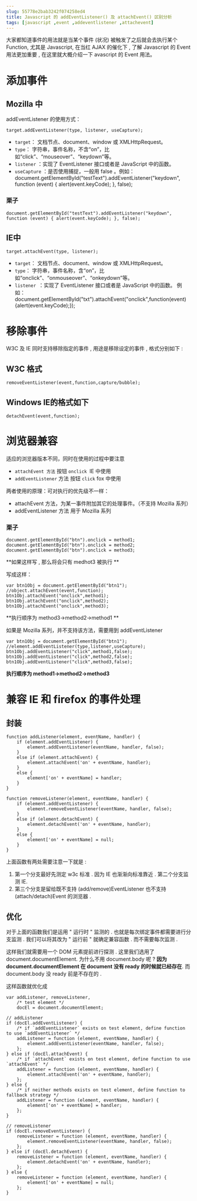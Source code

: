 ```yaml
---
slug: 55778e2bab3242f074258ed4
title: Javascript 的 addEventListener() 及 attachEvent() 区别分析
tags: [javascript ,event ,addeventlistener ,attachevent]
---
```


大家都知道事件的用法就是当某个事件 (状况) 被触发了之后就会去执行某个 Function, 尤其是 Javascript, 在当红 AJAX 的催化下 , 了解 Javascript 的 Event 用法更加重要 , 在这里就大概介绍一下 avascript 的 Event 用法。

# 添加事件

## Mozilla 中

addEventListener 的使用方式： 

```target.addEventListener(type, listener, useCapture); ```

* `target`： 文档节点、document、window 或 XMLHttpRequest。 
* `type`： 字符串，事件名称，不含“on”，比如“click”、“mouseover”、“keydown”等。 
* `listener` ：实现了 EventListener 接口或者是 JavaScript 中的函数。 
* `useCapture` ：是否使用捕捉，一般用 false 。例如：document.getElementById("testText").addEventListener("keydown", function (event) { alert(event.keyCode); }, false); 

### 栗子

```
document.getElementById("testText").addEventListener("keydown", function (event) { alert(event.keyCode); }, false); 
```

## IE中

```target.attachEvent(type, listener); ```
* `target`： 文档节点、document、window 或 XMLHttpRequest。 
* `type`： 字符串，事件名称，含“on”，比如“onclick”、“onmouseover”、“onkeydown”等。 
* `listener `：实现了 EventListener 接口或者是 JavaScript 中的函数。 例如：document.getElementById("txt").attachEvent("onclick",function(event){alert(event.keyCode);}); 

# 移除事件
W3C 及 IE 同时支持移除指定的事件 , 用途是移除设定的事件 , 格式分别如下 : 

## W3C 格式
```removeEventListener(event,function,capture/bubble); ```

## Windows IE的格式如下
```detachEvent(event,function); ```

# 浏览器兼容

适应的浏览器版本不同，同时在使用的过程中要注意 
* `attachEvent 方法` 按钮 `onclick `IE 中使用 
* `addEventListener` 方法 按钮 `click` fox 中使用 

两者使用的原理：可对执行的优先级不一样： 

* attachEvent 方法，为某一事件附加其它的处理事件。（不支持 Mozilla 系列） 
* addEventListener 方法 用于 Mozilla 系列

### 栗子
```
document.getElementById("btn").onclick = method1; 
document.getElementById("btn").onclick = method2; 
document.getElementById("btn").onclick = method3;
```
**如果这样写 , 那么将会只有 medhot3 被执行 **

写成这样： 
```
var btn1Obj = document.getElementById("btn1"); //object.attachEvent(event,function); 
btn1Obj.attachEvent("onclick",method1); 
btn1Obj.attachEvent("onclick",method2); 
btn1Obj.attachEvent("onclick",method3);
```
**执行顺序为 method3->method2->method1 **

如果是 Mozilla 系列，并不支持该方法，需要用到 addEventListener
```
var btn1Obj = document.getElementById("btn1"); 
//element.addEventListener(type,listener,useCapture); 
btn1Obj.addEventListener("click",method1,false); 
btn1Obj.addEventListener("click",method2,false); 
btn1Obj.addEventListener("click",method3,false);
```
**执行顺序为 method1->method2->method3**

# 兼容 IE 和 firefox 的事件处理

## 封装
```
function addListener(element, eventName, handler) {
    if (element.addEventListener) {
        element.addEventListener(eventName, handler, false);
    }
    else if (element.attachEvent) {
        element.attachEvent('on' + eventName, handler);
    }
    else {
        element['on' + eventName] = handler;
    }
}

function removeListener(element, eventName, handler) {
    if (element.addEventListener) {
        element.removeEventListener(eventName, handler, false);
    }
    else if (element.detachEvent) {
        element.detachEvent('on' + eventName, handler);
    }
    else {
        element['on' + eventName] = null;
    }
}
```

上面函数有两处需要注意一下就是 :

1. 第一个分支最好先测定 w3c 标准 . 因为 IE 也渐渐向标准靠近 . 第二个分支监测 IE.
1. 第三个分支是留给既不支持 (add/remove)EventListener 也不支持 (attach/detach)Event 的浏览器 .  

## 优化

对于上面的函数我们是运用 " 运行时 " 监测的 . 也就是每次绑定事件都需要进行分支监测 . 我们可以将其改为 " 运行前 " 就确定兼容函数 . 而不需要每次监测 . 

这样我们就需要用一个 DOM 元素提前进行探测 . 这里我们选用了 document.documentElement. 
为什么不用 document.body 呢 ? 
**因为 document.documentElement 在 document 没有 ready 的时候就已经存在**. 而 document.body 没 ready 前是不存在的 .

这样函数就优化成

```
var addListener, removeListener,
    /* test element */
    docEl = document.documentElement;

// addListener
if (docEl.addEventListener) {
    /* if `addEventListener` exists on test element, define function to use `addEventListener` */
    addListener = function (element, eventName, handler) {
        element.addEventListener(eventName, handler, false);
    };
} else if (docEl.attachEvent) {
    /* if `attachEvent` exists on test element, define function to use `attachEvent` */
    addListener = function (element, eventName, handler) {
        element.attachEvent('on' + eventName, handler);
    };
} else {
    /* if neither methods exists on test element, define function to fallback strategy */
    addListener = function (element, eventName, handler) {
        element['on' + eventName] = handler;
    };
}

// removeListener
if (docEl.removeEventListener) {
    removeListener = function (element, eventName, handler) {
        element.removeEventListener(eventName, handler, false);
    };
} else if (docEl.detachEvent) {
    removeListener = function (element, eventName, handler) {
        element.detachEvent('on' + eventName, handler);
    };
} else {
    removeListener = function (element, eventName, handler) {
        element['on' + eventName] = null;
    };
}
```
